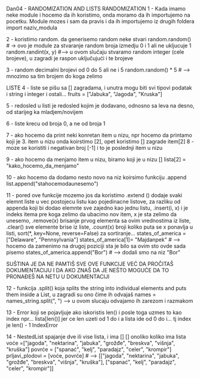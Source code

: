 Dan04 - RANDOMIZATION AND LISTS
RANDOMIZATION
1 - Kada imamo neke module i hocemo da ih koristimo, onda moramo da ih importujemo na pocetku. Module mozes i sam da pravis i da ih importujemo iz drugih foldera
    import naziv_modula

2 - koristimo random. da generisemo random neke stvari
    random.random() # -> ovo je module za stvaranje random broja izmedju 0 i 1 ali ne ukljucuje 1
    random.randint(x, y) #--> u ovom slučaju stvaramo random integer (cele brojeve), u zagradi je raspon uključujući i te brojeve

3 - random decimalni brojevi od 0 do 5 ali ne i 5
    random.random() * 5 # --> mnozimo sa tim brojem do koga zelimo

LISTE
4 - liste se pišu sa [] zagradama, i unutra mogu biti svi tipovi podatak i string i integer i ostali... 
    fruits = ["Jabuka", "Jagoda", "Kruska"]

5 - redosled u listi je redosled kojim je dodavano, odnosno sa leva na desno, od starijeg ka mladjem/novijem

6 - liste krecu od broja 0, a ne od broja 1

7 - ako hocemo da print neki konretan item u nizu, npr hocemo da printamo koji je 3. item u nizu onda koirstimo [2], opet koristimo [] zagrade
    item[2]
8 - moze se koristiti i negativan broj [-1] i to je poslednji item u nizu

9 - ako hocemo da menjamo item u nizu, biramo koji je u nizu [] 
    lista[2] = "kako_hocemo_da_menjamo"

10 - ako hocemo da dodamo nesto novo na niz koirsimo funkciju .append
    list.append("stahocemodaunesemo")

11 - pored ove funkcije mozemo jos da koristimo .extend () dodaje svaki elemnt liste u vec postojecu listu kao pojedinacne listove, za razliku od appenda koji bi dodao elemnte sve zajedno kao jednu listu, .insert(i, x) i je indeks itema pre koga zelimo da ubacimo nov item, x je sta zelimo da unesemo, .remove(x) brisanje prvog elementa sa ovim vrednostima iz liste, .clear() sve elemente brise iz liste, .count(x) broji koliko puta se x ponavlja u listi, sort(*, key=None, reverse=False) za sortiranje... 
    states_of_america = ["Delaware", "Pennsylvania"]
    states_of_america[1]= "Majdanpek" # --> hocemo da zamenimo na drugoj poziciji sta je bilo sa ovim sto ovde sada pisemo
    states_of_america.append("Bor") # --> dodali smo na niz "Bor"

SUŠTINA JE DA NE PAMTIŠ SVE OVE FUNKCIJE VEĆ DA PROČITAŠ DOKUMENTACIJU I DA AKO ZNAŠ DA JE NEŠTO MOGUĆE DA TO PRONAĐEŠ NA NETU U DOKUMENTACIJI

12 - funkcija .split() koja splits the string into individual elements and puts them inside a List, u zagradi su ono čime ih odvajaš
    names = names_string.split(", ") --> u ovom slucaju odvajamo ih zarezom i razmakom

13 - Error koji se pojavljuje ako iskoristis len() i posle toga uzmes to kao index npr... lista[len()] jer ce len uzeti od 1 do i a lista ide od 0 do i... tj index je len() - 1
    IndexError

14 - NestedList spajanje dve ili vise lista, i ima [] [] onoliko koliko ima lista
    voće =["jagoda", "nektarina", "jabuka", "grožđe", "breskva", "višnja", "kruška"]
    povrće = ["spanać", "kelj", "paradajz", "celer", "krompir"]
    prljavi_plodovi = [voće, povrće] # --> [["jagoda", "nektarina", "jabuka", "grožđe", "breskva", "višnja", "kruška"], ["spanać", "kelj", "paradajz", "celer", "krompir"]]




